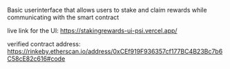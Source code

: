 Basic userinterface that allows users to stake and claim rewards while communicating with the smart contract

live link for the UI: https://stakingrewards-ui-psi.vercel.app/

verified contract address: https://rinkeby.etherscan.io/address/0xCEf919F936357cf177BC4B23Bc7b6C58cE82c616#code
